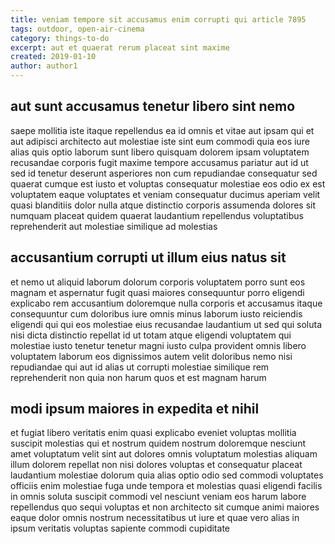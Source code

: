 ```yaml
---
title: veniam tempore sit accusamus enim corrupti qui article 7895
tags: outdoor, open-air-cinema
category: things-to-do
excerpt: aut et quaerat rerum placeat sint maxime
created: 2019-01-10
author: author1
---
```


## aut sunt accusamus tenetur libero sint nemo

saepe mollitia iste itaque repellendus ea id omnis et vitae aut ipsam qui et aut adipisci architecto aut molestiae iste sint eum commodi quia eos iure alias quis optio laborum sunt libero quisquam dolorem ipsam voluptatem recusandae corporis fugit maxime tempore accusamus pariatur aut id ut sed id tenetur deserunt asperiores non cum repudiandae consequatur sed quaerat cumque est iusto et voluptas consequatur molestiae eos odio ex est voluptatem eaque voluptates et veniam consequatur ducimus aperiam velit quasi blanditiis dolor nulla atque distinctio corporis assumenda dolores sit numquam placeat quidem quaerat laudantium repellendus voluptatibus reprehenderit aut molestiae similique ad molestias

## accusantium corrupti ut illum eius natus sit

et nemo ut aliquid laborum dolorum corporis voluptatem porro sunt eos magnam et aspernatur fugit quasi maiores consequuntur porro eligendi explicabo rem accusantium doloremque nulla corporis et accusamus itaque consequuntur cum doloribus iure omnis minus laborum iusto reiciendis eligendi qui qui eos molestiae eius recusandae laudantium ut sed qui soluta nisi dicta distinctio repellat id ut totam atque eligendi voluptatem qui molestiae iusto tenetur tenetur magni iusto culpa provident omnis libero voluptatem laborum eos dignissimos autem velit doloribus nemo nisi repudiandae qui aut id alias ut corrupti molestiae similique rem reprehenderit non quia non harum quos et est magnam harum

## modi ipsum maiores in expedita et nihil

et fugiat libero veritatis enim quasi explicabo eveniet voluptas mollitia suscipit molestias qui et nostrum quidem nostrum doloremque nesciunt amet voluptatum velit sint aut dolores omnis voluptatum molestias aliquam illum dolorem repellat non nisi dolores voluptas et consequatur placeat laudantium molestiae dolorum quia alias optio odio sed commodi voluptates officiis enim molestiae fuga unde tempora et molestias quasi eligendi facilis in omnis soluta suscipit commodi vel nesciunt veniam eos harum labore repellendus quo sequi voluptas et non architecto sit cumque animi maiores eaque dolor omnis nostrum necessitatibus ut iure et quae vero alias in ipsum veritatis voluptas sapiente commodi cupiditate
